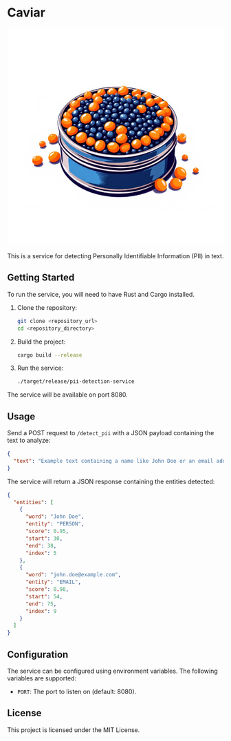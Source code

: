# Caviar

![Caviar Logo](logo.png)

This is a service for detecting Personally Identifiable Information (PII) in text.

## Getting Started

To run the service, you will need to have Rust and Cargo installed.

1.  Clone the repository:

    ```bash
    git clone <repository_url>
    cd <repository_directory>
    ```

2.  Build the project:

    ```bash
    cargo build --release
    ```

3.  Run the service:

    ```bash
    ./target/release/pii-detection-service
    ```

The service will be available on port 8080.

## Usage

Send a POST request to `/detect_pii` with a JSON payload containing the text to analyze:

```json
{
  "text": "Example text containing a name like John Doe or an email address like john.doe@example.com."
}
```

The service will return a JSON response containing the entities detected:

```json
{
  "entities": [
    {
      "word": "John Doe",
      "entity": "PERSON",
      "score": 0.95,
      "start": 30,
      "end": 38,
      "index": 5
    },
    {
      "word": "john.doe@example.com",
      "entity": "EMAIL",
      "score": 0.98,
      "start": 54,
      "end": 75,
      "index": 9
    }
  ]
}
```

## Configuration

The service can be configured using environment variables. The following variables are supported:

*   `PORT`: The port to listen on (default: 8080).

## License

This project is licensed under the MIT License.

